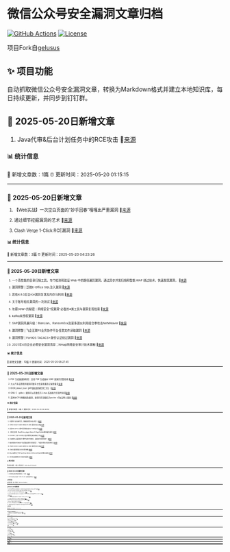# 微信公众号安全漏洞文章归档

[![GitHub Actions](https://github.com/gelusus/wxvl/actions/workflows/update_today.yml/badge.svg)](https://github.com/gelusus/wxvl/actions)
[![License](https://img.shields.io/badge/license-MIT-blue.svg)](LICENSE)

项目Fork自[gelusus](https://github.com/gelusus/wxvl)

## ✨ 项目功能

自动抓取微信公众号安全漏洞文章，转换为Markdown格式并建立本地知识库，每日持续更新，并同步到钉钉群。



## 📢 2025-05-20日新增文章

1. Java代审&后台计划任务中的RCE攻击 🔗[来源](https://mp.weixin.qq.com/s?__biz=MzkyNjcyODI1OA==&mid=2247484765&idx=1&sn=b9a2b63ae4870eaa17509553d1d15a2a)

#### 📊 统计信息
<small>📝 新增文章数：1篇
⏰ 更新时间：2025-05-20 01:15:15<small>

---


## 📢 2025-05-20日新增文章

1. 【Web实战】一次空白页面的“妙手回春”嘎嘎出严重漏洞 🔗[来源](https://mp.weixin.qq.com/s?__biz=MzkxNzY5MTg1Ng==&mid=2247487577&idx=4&sn=2b3bbda702b95680bb8469041a55a91f)

2. 通过细节挖掘漏洞的艺术 🔗[来源](https://mp.weixin.qq.com/s?__biz=MzkxNzY5MTg1Ng==&mid=2247487577&idx=6&sn=0d1f02515f463f5488a8ace5e841d877)

3. Clash Verge 1-Click RCE漏洞 🔗[来源](https://mp.weixin.qq.com/s?__biz=MzkzOTIwOTkxMQ==&mid=2247484065&idx=1&sn=80efa6ce84afb40f4fbefc74569e4e41)

#### 📊 统计信息
<small>📝 新增文章数：3篇
⏰ 更新时间：2025-05-20 04:23:26<small>

---


## 📢 2025-05-20日新增文章

1. 一个高性能的目录扫描工具，专门检测和验证 Web 中的路径遍历漏洞。通过异步并发扫描和智能 WAF 绕过技术，快速发现漏洞， 🔗[来源](https://mp.weixin.qq.com/s?__biz=Mzk0ODM0NDIxNQ==&mid=2247494312&idx=1&sn=fae73d6e67898ee15bb7fb2ba7df7b11)

2. 漏洞预警 | 泛微E-Office SQL注入漏洞 🔗[来源](https://mp.weixin.qq.com/s?__biz=MzkwMTQ0NDA1NQ==&mid=2247493169&idx=2&sn=7541877a92fcd02d5022cd061a332eb4)

3. 若依4.8.0后台rce漏洞复现及内存马利用 🔗[来源](https://mp.weixin.qq.com/s?__biz=MzkzNDI5NjEzMQ==&mid=2247484612&idx=1&sn=9ad84b9e19875df2e023e58224b89502)

4. 关于账号相关漏洞的一次测试 🔗[来源](https://mp.weixin.qq.com/s?__biz=MzkwODc1NTgyMg==&mid=2247485139&idx=1&sn=3539268a1eb3de11e87f268ebedcbd11)

5. 年薪30W+的秘密：网络安全"挖漏洞"必备的4类工具与漏洞复现指南 🔗[来源](https://mp.weixin.qq.com/s?__biz=Mzg4NTg5MDQ0OA==&mid=2247487935&idx=1&sn=0fd72220a31b600e0c52b18be2d3e2eb)

6. kafka未授权漏洞 🔗[来源](https://mp.weixin.qq.com/s?__biz=Mzg2MzkwNDU1Mw==&mid=2247485691&idx=1&sn=c6cdd8256b68d350a4402fa121501d81)

7. SAP漏洞风暴升级：BianLian、RansomExx及更多团伙利用组合拳攻击NetWeaver 🔗[来源](https://mp.weixin.qq.com/s?__biz=MzA4NTY4MjAyMQ==&mid=2447900559&idx=1&sn=0a7c9fe1e7debd1234cb5693b067a809)

8. 漏洞预警 | 飞企互联FE业务协作平台任意文件读取漏洞 🔗[来源](https://mp.weixin.qq.com/s?__biz=MzkwMTQ0NDA1NQ==&mid=2247493169&idx=3&sn=3651274bf140c0b87299a7ee5ced3a89)

9. 漏洞预警 | FortiOS TACACS+身份认证绕过漏洞 🔗[来源](https://mp.weixin.qq.com/s?__biz=MzkwMTQ0NDA1NQ==&mid=2247493169&idx=1&sn=c05c9a489dc07f3b2ddfdd8da6607b89)

10. 2025年4月企业必修安全漏洞清单；Nmap网络安全审计技术揭秘 🔗[来源](https://mp.weixin.qq.com/s?__biz=MjM5OTk4MDE2MA==&mid=2655279355&idx=1&sn=48be8d46daba1f043071df066861692a)

#### 📊 统计信息
<small>📝 新增文章数：10篇
⏰ 更新时间：2025-05-20 08:27:45<small>

---


## 📢 2025-05-20日新增文章

1. PDF 生成器漏洞利用：查找 PDF 生成器中 SSRF 漏洞的完整指南 🔗[来源](https://mp.weixin.qq.com/s?__biz=MzI0MTUwMjQ5Nw==&mid=2247488386&idx=1&sn=b9796901565c32f9f5e18643c53c5977)

2. 大众汽车应用程序漏洞可致车主信息和服务记录泄露 🔗[来源](https://mp.weixin.qq.com/s?__biz=MzI2NzAwOTg4NQ==&mid=2649795151&idx=2&sn=fbe72b2822bdbe8de6113691b2162b1b)

3. IDOR_detect_tool【API越权漏洞检测工具】 🔗[来源](https://mp.weixin.qq.com/s?__biz=MzkyNzIxMjM3Mg==&mid=2247490386&idx=1&sn=69a3eb83c41266c5d0ebd2e3c0558e2e)

4. GNU C（glibc）漏洞可以在数百万 Linux 系统执行任意代码 🔗[来源](https://mp.weixin.qq.com/s?__biz=MzI2NzAwOTg4NQ==&mid=2649795151&idx=3&sn=293aecf04fcabee81298a4fbcda70c1f)

5. 英特尔CPU再曝高危漏洞，新型内存泄漏与Spectre v2攻击卷土重来 🔗[来源](https://mp.weixin.qq.com/s?__biz=MzU0MjE2Mjk3Ng==&mid=2247489110&idx=1&sn=bd7f08bd623117ea3652505c80ba5da9)

#### 📊 统计信息
<small>📝 新增文章数：5篇
⏰ 更新时间：2025-05-20 09:46:52<small>

---


## 📢 2025-05-20日新增文章

1. 印度阿三安全研究员，欺骗漏洞赏金全过程！ 🔗[来源](https://mp.weixin.qq.com/s?__biz=MzIyMDEzMTA2MQ==&mid=2651168480&idx=1&sn=50dcda92c002bd51ea2737f3532de5c6)

2. CNVD-2023-04620 金和 OA XXE 漏洞分析复现 🔗[来源](https://mp.weixin.qq.com/s?__biz=Mzg2NDcwNjkzNw==&mid=2247487511&idx=1&sn=26c6c9c168d84586c8478f7b2dedd2d1)

3. 高危WordPress插件漏洞威胁超1万个网站安全 🔗[来源](https://mp.weixin.qq.com/s?__biz=MzAxMjE3ODU3MQ==&mid=2650610809&idx=3&sn=d60cac29d0d8c32877b922b55df29182)

4. 【成功复现】WordPress plugin Kubio AI Page Builder路径遍历漏洞 🔗[来源](https://mp.weixin.qq.com/s?__biz=MzU2NDgzOTQzNw==&mid=2247503311&idx=1&sn=17cd63a2dc5bb1c0a1bbcf1dc7d0fd9a)

5. EDUSRC | 两个证书站小程序漏洞挖掘思路及方法 🔗[来源](https://mp.weixin.qq.com/s?__biz=MzUyODkwNDIyMg==&mid=2247550119&idx=1&sn=c25a8b23e5ef7622e645d208c419b59f)

6. 文末赠书|当漏洞成为“数字战争”的弹药，谁能改写攻防规则？ 🔗[来源](https://mp.weixin.qq.com/s?__biz=MzAxMjE3ODU3MQ==&mid=2650610809&idx=2&sn=186c2134c645104b6d44da9bb54bd25e)

7. 微步再获评CNNVD“高质量漏洞优秀贡献奖”、“年度优秀技术支撑单位” 🔗[来源](https://mp.weixin.qq.com/s?__biz=MzI5NjA0NjI5MQ==&mid=2650183840&idx=2&sn=0af114301702b4ae7a8abbb1292f6b31)

8. CNVD-2023-04620 金和 OA XXE 漏洞分析复现 🔗[来源](https://mp.weixin.qq.com/s?__biz=MzU3MDg2NDI4OA==&mid=2247491153&idx=1&sn=b45e5f6c7bba1d0d1d9a973478640211)

9. CNVD漏洞周报2025年第18期 🔗[来源](https://mp.weixin.qq.com/s?__biz=MzIwNDk0MDgxMw==&mid=2247499864&idx=1&sn=0ac97ac6631f4bed37dc9d65de527d8d)

10. Mozilla修复了在Pwn2Own Berlin 2025上公开演示的零日漏洞 🔗[来源](https://mp.weixin.qq.com/s?__biz=Mzg3OTc0NDcyNQ==&mid=2247493874&idx=1&sn=66206ef8b1b21a6d4d0f75b5f2bb1e87)

11. SRC实战案例分享-验证码漏洞 🔗[来源](https://mp.weixin.qq.com/s?__biz=MzkyNzM2MjM0OQ==&mid=2247496619&idx=1&sn=cef5546181d6f6ba22d6e75da46caf4d)

#### 📊 统计信息
<small>📝 新增文章数：11篇
⏰ 更新时间：2025-05-20 12:26:23<small>

---


## 📢 2025-05-20日新增文章

1. 2025攻防演练必修高危漏洞集合（1.0版） 🔗[来源](https://mp.weixin.qq.com/s?__biz=MzIwMjcyNzA5Mw==&mid=2247495058&idx=1&sn=9ba60513d1aedc46385f088671127de5)

2. GitHub 坟场又添新魂？‘data-cve-poc’ 这把铁锹想挖啥？ 🔗[来源](https://mp.weixin.qq.com/s?__biz=MzU3MjczNzA1Ng==&mid=2247497394&idx=2&sn=6afa5a1d01e022c60b0560e63bb5013c)

#### 📊 统计信息
<small>📝 新增文章数：2篇
⏰ 更新时间：2025-05-20 16:29:35<small>

---


## 📢 2025-05-20日新增文章

1. 安全动态回顾|65款违法违规收集使用个人信息的移动应用被通报 微软5月补丁星期二修复72个漏洞 🔗[来源](https://mp.weixin.qq.com/s?__biz=MzI0MDY1MDU4MQ==&mid=2247582421&idx=2&sn=4d652cfed9e7b0c3f05bb935d717f71f)

2. Ghost Route 检测 Next JS 中间件绕过漏洞 (CVE-2025-29927) 的攻击 🔗[来源](https://mp.weixin.qq.com/s?__biz=Mzg2NTk4MTE1MQ==&mid=2247487438&idx=1&sn=ef49a682ff862cf1972a2c7917274ba1)

3. 行业实践｜电力行业数字化转型，应用风险漏洞谁来防？ 🔗[来源](https://mp.weixin.qq.com/s?__biz=MjM5NzE0NTIxMg==&mid=2651135729&idx=1&sn=d51040d6c10c0666031d7f8dcaf25fb4)

4. 大众汽车应用程序再曝安全漏洞，泄露车主敏感信息；410GB TeleMessage泄露数据被DDoSecrets收录 | 牛览 🔗[来源](https://mp.weixin.qq.com/s?__biz=MjM5Njc3NjM4MA==&mid=2651136902&idx=2&sn=5c62a5d8b7822d419bd155094dfa73a3)

5. RCE 🔗[来源](https://mp.weixin.qq.com/s?__biz=MzIzMTIzNTM0MA==&mid=2247497628&idx=1&sn=61a9e680026304bda5658427d781b52b)

6. HackProve国际漏洞狂飙赛来袭！奖金翻倍、积分冲榜，全球开启！ 🔗[来源](https://mp.weixin.qq.com/s?__biz=MjM5NjA0NjgyMA==&mid=2651321374&idx=1&sn=e9577cbfc42d88f3379443abc9ae10f7)

7. 【安全圈】CISA最近将Chrome漏洞标记为被积极利用 🔗[来源](https://mp.weixin.qq.com/s?__biz=MzIzMzE4NDU1OQ==&mid=2652069726&idx=4&sn=6e0326f5a7bbfaabc1fb97d20777862b)

8. ChatGPT漏洞允许攻击者在共享对话中嵌入恶意SVG与图像文件 🔗[来源](https://mp.weixin.qq.com/s?__biz=MjM5NjA0NjgyMA==&mid=2651321374&idx=3&sn=6a3bba25915e6ce2b498ef03970fc4e8)

9. Mongoose 搜索注入漏洞复现与修复 🔗[来源](https://mp.weixin.qq.com/s?__biz=MzkyNTY3Nzc3Mg==&mid=2247489854&idx=1&sn=1e0a63504777786c01f77ea4604a9551)

10. Pwn2Own 2025柏林赛落幕！29个零日漏洞曝光，百万奖金花落谁家？ 🔗[来源](https://mp.weixin.qq.com/s?__biz=MjM5NTc2MDYxMw==&mid=2458594279&idx=2&sn=bba65c83cfc13e29b1d3bcebbe562ed2)

11. 【漏洞通告】glibc静态setuid程序dlopen代码执行漏洞 (CVE-2025-4802) 🔗[来源](https://mp.weixin.qq.com/s?__biz=MzkzNzY5OTg2Ng==&mid=2247501089&idx=2&sn=1ebe4873b80d78327d69e54c096a745c)

#### 📊 统计信息
<small>📝 新增文章数：11篇
⏰ 更新时间：2025-05-20 20:45:19<small>

---


## 📢 2025-05-21日新增文章

1. 【AI漏洞预警】Infiniflow Ragflow账户接管漏洞CVE-2025-48187 🔗[来源](https://mp.weixin.qq.com/s?__biz=MzI3NzMzNzE5Ng==&mid=2247490103&idx=1&sn=432278ec94ada797568108539241ac0b)

2. 【安全圈】黑客在Pwn2Own柏林大赛中利用28个零日漏洞斩获107万美元奖金 🔗[来源](https://mp.weixin.qq.com/s?__biz=MzIzMzE4NDU1OQ==&mid=2652069726&idx=2&sn=c20c0d51d02d13694b5fc4bca2f03dd4)

#### 📊 统计信息
<small>📝 新增文章数：2篇
⏰ 更新时间：2025-05-21 00:27:34<small>

---


## 📢 2025-05-21日新增文章

1. SysAid SysAid On-Prem 未授权 XML外部实体注入(XXE)漏洞 🔗[来源](https://mp.weixin.qq.com/s?__biz=MzA5NzQzNTc0Ng==&mid=2247502414&idx=6&sn=ff90534f91198265ab19c5d635974345)

2. 漏洞速递 | CVE-2025-29927漏洞（附EXP） 🔗[来源](https://mp.weixin.qq.com/s?__biz=MzI1NTM4ODIxMw==&mid=2247501349&idx=1&sn=59bf10bba063b60bdb410a2b2227295e)

3. 商用漏洞扫描器的盲区：为什么越权漏洞总被漏检？ 🔗[来源](https://mp.weixin.qq.com/s?__biz=MzkyMTYyOTQ5NA==&mid=2247487145&idx=1&sn=c089110d0633e7f0798f8191da30eaef)

4. Gnu Glibc 逻辑缺陷漏洞 🔗[来源](https://mp.weixin.qq.com/s?__biz=MzA5NzQzNTc0Ng==&mid=2247502414&idx=1&sn=e436f090f20203dae2788470d2e830f7)

5. Ivanti Endpoint Manager Mobile 需授权 代码注入漏洞 🔗[来源](https://mp.weixin.qq.com/s?__biz=MzA5NzQzNTc0Ng==&mid=2247502414&idx=2&sn=e08d06704ad18be109b3687efc5c973a)

6. BurpAPI越权漏洞检测工具|漏洞探测 🔗[来源](https://mp.weixin.qq.com/s?__biz=Mzg3ODE2MjkxMQ==&mid=2247491589&idx=1&sn=24950336ac9f53aa1ec1584c73a58f5c)

7. Pwn2Own 2025柏林黑客大赛：发现28个0day 斩获百万美元奖金 🔗[来源](https://mp.weixin.qq.com/s?__biz=MzI4NDY2MDMwMw==&mid=2247514384&idx=2&sn=fcfc80f16f102b6fec2c364408384b51)

8. SysAid SysAid On-Prem 未授权 XML外部实体注入(XXE)漏洞 🔗[来源](https://mp.weixin.qq.com/s?__biz=MzA5NzQzNTc0Ng==&mid=2247502414&idx=5&sn=7162f099562c67bb40635cb4eb23f583)

9. Google Chrome 访问控制不当漏洞 🔗[来源](https://mp.weixin.qq.com/s?__biz=MzA5NzQzNTc0Ng==&mid=2247502414&idx=7&sn=72b2561ef284f3206a5cbf4f54eba279)

#### 📊 统计信息
<small>📝 新增文章数：9篇
⏰ 更新时间：2025-05-21 04:24:36<small>

---


## 📢 2025-05-21日新增文章

1. Nodejs Node.Js 异常处理不当漏洞 🔗[来源](https://mp.weixin.qq.com/s?__biz=MzA5NzQzNTc0Ng==&mid=2247502414&idx=8&sn=5608f451446d34b3c8f6f699ea83c692)

2. 30个云安全漏洞的发现与利用技巧，非常有用！ 🔗[来源](https://mp.weixin.qq.com/s?__biz=MzIwMzIyMjYzNA==&mid=2247518934&idx=1&sn=597eb63142bac29bc6e2b8799d93c038)

3. 通过细节挖掘漏洞的艺术 🔗[来源](https://mp.weixin.qq.com/s?__biz=MzkxNzY5MTg1Ng==&mid=2247487591&idx=7&sn=f7d37a10fbe119e782c7c4c2abf36665)

4. 漏洞预警 | 力软敏捷开发框架远程代码执行漏洞 🔗[来源](https://mp.weixin.qq.com/s?__biz=MzkwMTQ0NDA1NQ==&mid=2247493178&idx=2&sn=5c4ca05702c3759560ca3f920b04e29b)

5. 【Web实战】一次空白页面的“妙手回春”嘎嘎出严重漏洞 🔗[来源](https://mp.weixin.qq.com/s?__biz=MzkxNzY5MTg1Ng==&mid=2247487591&idx=5&sn=e28dd77522b9412f1e50fad4a4c40318)

6. 4G通话（VoLTE）漏洞致仅需拨号即可定位任何O2运营商用户 🔗[来源](https://mp.weixin.qq.com/s?__biz=Mzg3OTc0NDcyNQ==&mid=2247493883&idx=1&sn=7dedce75c1a1e0e52ab06db60c0770a7)

7. 2025 HVV必修高危漏洞集合 🔗[来源](https://mp.weixin.qq.com/s?__biz=MjM5OTk4MDE2MA==&mid=2655279619&idx=1&sn=c2e1e6d269e4a7a134eaed7013d7c6fd)

8. Fortinet FortiOS 身份验证缺陷漏洞 🔗[来源](https://mp.weixin.qq.com/s?__biz=MzA5NzQzNTc0Ng==&mid=2247502414&idx=4&sn=a35a1079fd3a884216dc28f8d3af5297)

9. 俄 APT 组织利用0day漏洞和擦除器加强对欧洲的攻击 🔗[来源](https://mp.weixin.qq.com/s?__biz=MzI2NzAwOTg4NQ==&mid=2649795169&idx=1&sn=d29b06d7eb3b372dd4945ba1c3820d05)

10. 【漏洞通告】glibc静态setuid程序dlopen代码执行漏洞安全风险通告 🔗[来源](https://mp.weixin.qq.com/s?__biz=MzU4NjY4MDAyNQ==&mid=2247497487&idx=1&sn=e40cf31a2c927023db8183d1175e2705)

11. Apache IoTDB 需授权 代码注入漏洞 🔗[来源](https://mp.weixin.qq.com/s?__biz=MzA5NzQzNTc0Ng==&mid=2247502414&idx=3&sn=edae5292526e0e40d7c0ade7557df90e)

#### 📊 统计信息
<small>📝 新增文章数：11篇
⏰ 更新时间：2025-05-21 09:46:49<small>

---


## 📢 2025-05-21日新增文章

1. 美特CRM upload3.jsp 任意文件上传漏洞 🔗[来源](https://mp.weixin.qq.com/s?__biz=MzkzMTcwMTg1Mg==&mid=2247491536&idx=1&sn=e08651804979dee3ed4ad293816140a0)

2. 漏洞预警 美特CRM mcc_login.jsp SQL注入漏洞 🔗[来源](https://mp.weixin.qq.com/s?__biz=MzkyMTMwNjU1Mg==&mid=2247492295&idx=1&sn=f6fe03aa31417ece81388366d75a5ef2)

3. 漏洞预警 | Optilink管理系统注入漏洞 🔗[来源](https://mp.weixin.qq.com/s?__biz=MzkwMTQ0NDA1NQ==&mid=2247493178&idx=1&sn=0d4028eaae2e2be533e9e2773f0d5df7)

4. 基于路由转发导致的权限认证绕过漏洞分析 🔗[来源](https://mp.weixin.qq.com/s?__biz=Mzk0OTU2ODQ4Mw==&mid=2247487296&idx=1&sn=4a1242ec620fb15daa80efad6cf99ae6)

#### 📊 统计信息
<small>📝 新增文章数：4篇
⏰ 更新时间：2025-05-21 12:26:34<small>

---


## 📢 2025-05-21日新增文章

1. 当漏洞成为“数字战争”的弹药，谁能改写攻防规则？ 🔗[来源](https://mp.weixin.qq.com/s?__biz=MzkyNTYwOTMyNA==&mid=2247485405&idx=1&sn=beb431317f63213a3b1ce3caf311a704)

2. 【CVE-2025-40634】缓冲区溢出 EXP 公布 🔗[来源](https://mp.weixin.qq.com/s?__biz=MjM5Mzc4MzUzMQ==&mid=2650261150&idx=1&sn=9f9b5e82296ea4a4ccb98a8c4d178877)

3. 漏洞速递 | CVE-2025-0868 RCE漏洞（附EXP） 🔗[来源](https://mp.weixin.qq.com/s?__biz=MzI1NTM4ODIxMw==&mid=2247501350&idx=1&sn=ebf4178a51e69ff7028825f78d0fb3d0)

4. 漏洞预警 | NetMizer日志管理系统SQL注入漏洞 🔗[来源](https://mp.weixin.qq.com/s?__biz=MzkwMTQ0NDA1NQ==&mid=2247493178&idx=3&sn=e9da86edd858bb077c5e6134e069540a)

5. Hazy Hawk DNS漏洞攻击：知名机构云资源被劫持，网络安全警报高涨 🔗[来源](https://mp.weixin.qq.com/s?__biz=MzIzNDU5NTI4OQ==&mid=2247489290&idx=1&sn=a19bddad3e733eb6b68ee4c010a45571)

6. 信息安全漏洞周报（2025年第20期） 🔗[来源](https://mp.weixin.qq.com/s?__biz=MzAxODY1OTM5OQ==&mid=2651463062&idx=2&sn=b4a9cf80bd7a6eebe34ae2ff379c6f1b)

7. 黑客在Pwn2Own利用VMware ESXi和Microsoft SharePoint零日漏洞 🔗[来源](https://mp.weixin.qq.com/s?__biz=MzI0MDY1MDU4MQ==&mid=2247582436&idx=1&sn=12b06818505f402adb0a43d0f8fed169)

#### 📊 统计信息
<small>📝 新增文章数：7篇
⏰ 更新时间：2025-05-21 16:28:56<small>

---


## 📢 2025-05-21日新增文章

1. 【渗透实战系列】|54-小程序渗透记录 通过细节挖掘漏洞的艺术 🔗[来源](https://mp.weixin.qq.com/s?__biz=Mzg2NDYwMDA1NA==&mid=2247544884&idx=1&sn=82fe2afa774e253e020af6d28ecf0d9e)

2. VMware 紧急修复多个漏洞 🔗[来源](https://mp.weixin.qq.com/s?__biz=MzI2NTg4OTc5Nw==&mid=2247523082&idx=1&sn=1ddbeb4f3e454706eafa9900777eed09)

3. CVE-2025-47916：Metasploit模块开源 🔗[来源](https://mp.weixin.qq.com/s?__biz=Mzg3NzU1NzIyMg==&mid=2247485022&idx=2&sn=90f73f6b0dac3ec07c2eb4bff9c96f3f)

4. 安钥®「漏洞防治标准作业程序（SOP）」征文启示 [2025年第20期，总第38期] 🔗[来源](https://mp.weixin.qq.com/s?__biz=Mzk0OTQzMDI4Mg==&mid=2247484855&idx=1&sn=fbd0408fe1e921d65adf6f736435cfa6)

5. 某礼品卡电子券收卡系统存在前台SQL注入漏洞 🔗[来源](https://mp.weixin.qq.com/s?__biz=Mzg4MTkwMTI5Mw==&mid=2247489775&idx=1&sn=3ed3caadde8d55b8bc21e59f7074c953)

6. 【AI风险通告】vLLM存在远程代码执行漏洞（CVE-2025-47277） 🔗[来源](https://mp.weixin.qq.com/s?__biz=MzUzOTE2OTM5Mg==&mid=2247490397&idx=1&sn=d297b27606dab7d510399b202924f348)

7. NIST、CISA联合提出漏洞利用概率度量标准 🔗[来源](https://mp.weixin.qq.com/s?__biz=MzI2NTg4OTc5Nw==&mid=2247523082&idx=2&sn=4d5a25d58482d98bdb3b13320e03bb92)

8. 车载网络通信“CAN总线”的安全与漏洞 🔗[来源](https://mp.weixin.qq.com/s?__biz=MzIzOTc2OTAxMg==&mid=2247554991&idx=1&sn=349b4d22b12fcd3a515d02f35327005e)

9. 攻防技术观察| 试验性攻击工具利用Windows系统信任机制屏蔽Defender；可精准预测漏洞被实际利用概率的评估指标体系发布 🔗[来源](https://mp.weixin.qq.com/s?__biz=MjM5Njc3NjM4MA==&mid=2651136952&idx=2&sn=69e69672adb30bdae6830130589359c4)

10. Redis 漏洞分析——lua 脚本篇 🔗[来源](https://mp.weixin.qq.com/s?__biz=MjM5NTc2MDYxMw==&mid=2458594290&idx=1&sn=8c9c75889765c142a9cadf01dc6feaec)

11. vLLM 曝高危远程代码漏洞，AI 服务器面临攻击风险 🔗[来源](https://mp.weixin.qq.com/s?__biz=MjM5NjA0NjgyMA==&mid=2651321451&idx=3&sn=821456f16440650fb03a4c3b61a55746)

12. VMware ESXi & vCenter 执行任意命令漏洞 🔗[来源](https://mp.weixin.qq.com/s?__biz=MzI0NzE4ODk1Mw==&mid=2652096252&idx=1&sn=2f0f81d26d721040020ceab8d5bdf46e)

13. 火狐修复Pwn2Own大会上利用的2个0day漏洞 🔗[来源](https://mp.weixin.qq.com/s?__biz=MzI2NTg4OTc5Nw==&mid=2247523071&idx=1&sn=8d8429be1cebb442aaca091ca13012be)

14. 【漏洞通告】VMware vCenter Server命令执行漏洞 (CVE-2025-41225） 🔗[来源](https://mp.weixin.qq.com/s?__biz=Mzk0MjE3ODkxNg==&mid=2247489294&idx=1&sn=f072386155370c5ef7445d8624b8be07)

15. 【漏洞预警】FortiOS TACACS+身份认证绕过漏洞(CVE-2025-22252) 🔗[来源](https://mp.weixin.qq.com/s?__biz=MzI3NzMzNzE5Ng==&mid=2247490108&idx=1&sn=437c672c043c061be53714a52ae1cc38)

16. 一个高性能的目录扫描工具，专门检测和验证 Web 中的路径遍历漏洞,通过异步并发扫描和智能 WAF 绕过技术，快速发现漏洞 🔗[来源](https://mp.weixin.qq.com/s?__biz=Mzg5NzUyNTI1Nw==&mid=2247497345&idx=1&sn=ce91a7ca3849f39847a2580b90e00d1d)

17. 【漏洞预警】全球数万设备受影响！Clash用户小心：暴露Web控制端口=门户大开！ 🔗[来源](https://mp.weixin.qq.com/s?__biz=MzI4MzcwNTAzOQ==&mid=2247545758&idx=1&sn=bb67c0afeb1a3252328109616e458ff4)

18. 突破限制模式：Visual Studio Code 中的 XSS 到 RCE 🔗[来源](https://mp.weixin.qq.com/s?__biz=MzAxMjYyMzkwOA==&mid=2247529982&idx=2&sn=83dfd9aa76d03b4d22e22c2638cad422)

19. 我的第一个漏洞赏金计划：我如何赚到 1,000 美元 🔗[来源](https://mp.weixin.qq.com/s?__biz=MzkwOTE5MDY5NA==&mid=2247506411&idx=1&sn=f203edbcf801302cc15cf12841f0ab3b)

20. 2025年十大最佳漏洞管理工具 🔗[来源](https://mp.weixin.qq.com/s?__biz=MzIyMDEzMTA2MQ==&mid=2651168499&idx=1&sn=4796889b109dc91d051a195eb002e9c4)

#### 📊 统计信息
<small>📝 新增文章数：20篇
⏰ 更新时间：2025-05-21 20:44:36<small>

---


## 📢 2025-05-22日新增文章

1. 发现与 IXON VPN 客户端相关的三个新漏洞，可导致本地权限提升 (LPE) 🔗[来源](https://mp.weixin.qq.com/s?__biz=MzAxMjYyMzkwOA==&mid=2247529982&idx=3&sn=cd0ae68d9599ac5c66a1868fa35a2305)

2. 【漏洞处置SOP】飞致云DataEase未授权访问控制不当漏洞（CVE-2024-30269） 🔗[来源](https://mp.weixin.qq.com/s?__biz=Mzk0OTQzMDI4Mg==&mid=2247484855&idx=2&sn=8e23287c2d5da0a9ea4574bc7fb17b8f)

3. 【漏洞预警】VMware VCenter Server 命令执行漏洞(CVE-2025-41225) 🔗[来源](https://mp.weixin.qq.com/s?__biz=MzkyNzQzNDI5OQ==&mid=2247486690&idx=1&sn=1edf88a3285d6b7f9ce75f4029eadb8e)

4. HackProve国际漏洞狂飙赛来袭！奖金翻倍、积分冲榜，全球开启！ 🔗[来源](https://mp.weixin.qq.com/s?__biz=Mzk0NTU0ODc0Nw==&mid=2247492458&idx=2&sn=d9dee6fdd77f7958e4c1c7017d219fcf)

5. AboutSSRF一款基于Burpsuite MontoyaAPI的黑盒SSRF漏洞自动化检测插件 🔗[来源](https://mp.weixin.qq.com/s?__biz=Mzg3ODE2MjkxMQ==&mid=2247491604&idx=1&sn=5c9fdbe2381fa02b0b113c2d4d1946e8)

#### 📊 统计信息
<small>📝 新增文章数：5篇
⏰ 更新时间：2025-05-22 00:28:07<small>

---
